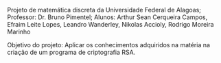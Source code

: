 Projeto de matemática discreta da Universidade Federal de Alagoas;
Professor: Dr. Bruno Pimentel;
Alunos: Arthur Sean Cerqueira Campos, Efraim Leite Lopes, Leandro Wanderley, Nikolas Accioly, Rodrigo Moreira Marinho

Objetivo do projeto: Aplicar os conhecimentos adquiridos na matéria na criação de um programa de criptografia RSA.
